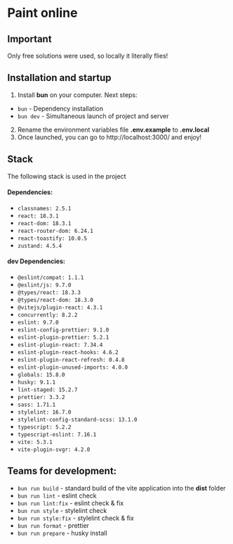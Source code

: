 # Paint online
## Important
Only free solutions were used, so locally it literally flies!    

## Installation and startup
1. Install **bun** on your computer. Next steps:
* `bun` - Dependency installation
* `bun dev` - Simultaneous launch of project and server
2. Rename the environment variables file **.env.example** to **.env.local**
3. Once launched, you can go to http://localhost:3000/ and enjoy!

## Stack
The following stack is used in the project

#### Dependencies:
* `classnames: 2.5.1`
* `react: 18.3.1`
* `react-dom: 18.3.1`
* `react-router-dom: 6.24.1`
* `react-toastify: 10.0.5`
* `zustand: 4.5.4`

####  dev Dependencies:
* `@eslint/compat: 1.1.1`
* `@eslint/js: 9.7.0`
* `@types/react: 18.3.3`
* `@types/react-dom: 18.3.0`
* `@vitejs/plugin-react: 4.3.1`
* `concurrently: 8.2.2`
* `eslint: 9.7.0`
* `eslint-config-prettier: 9.1.0`
* `eslint-plugin-prettier: 5.2.1`
* `eslint-plugin-react: 7.34.4`
* `eslint-plugin-react-hooks: 4.6.2`
* `eslint-plugin-react-refresh: 0.4.8`
* `eslint-plugin-unused-imports: 4.0.0`
* `globals: 15.8.0`
* `husky: 9.1.1`
* `lint-staged: 15.2.7`
* `prettier: 3.3.2`
* `sass: 1.71.1`
* `stylelint: 16.7.0`
* `stylelint-config-standard-scss: 13.1.0`
* `typescript: 5.2.2`
* `typescript-eslint: 7.16.1`
* `vite: 5.3.1`
* `vite-plugin-svgr: 4.2.0`

## Teams for development:

* `bun run build` - standard build of the vite application into the **dist** folder
* `bun run lint` - eslint check
* `bun run lint:fix` - eslint check & fix
* `bun run style` - stylelint check
* `bun run style:fix` - stylelint check & fix
* `bun run format` - prettier
* `bun run prepare` - husky install